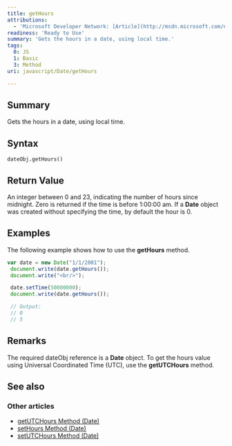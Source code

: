 ```yaml
---
title: getHours
attributions:
  - 'Microsoft Developer Network: [Article](http://msdn.microsoft.com/en-us/library/ie/815z9tc9(v=vs.94).aspx)'
readiness: 'Ready to Use'
summary: 'Gets the hours in a date, using local time.'
tags:
  0: JS
  1: Basic
  3: Method
uri: javascript/Date/getHours

---
```

## Summary

Gets the hours in a date, using local time.

## Syntax

    dateObj.getHours()

## Return Value

An integer between 0 and 23, indicating the number of hours since midnight. Zero is returned if the time is before 1:00:00 am. If a **Date** object was created without specifying the time, by default the hour is 0.

## Examples

The following example shows how to use the **getHours** method.

``` js
var date = new Date("1/1/2001");
 document.write(date.getHours());
 document.write("<br/>");

 date.setTime(50000000);
 document.write(date.getHours());

 // Output:
 // 0
 // 5
```

## Remarks

The required dateObj reference is a **Date** object. To get the hours value using Universal Coordinated Time (UTC), use the **getUTCHours** method.

## See also

### Other articles

-   [getUTCHours Method (Date)](/javascript/Date/getUTCHours)
-   [setHours Method (Date)](/javascript/Date/setHours)
-   [setUTCHours Method (Date)](/javascript/Date/setUTCHours)

